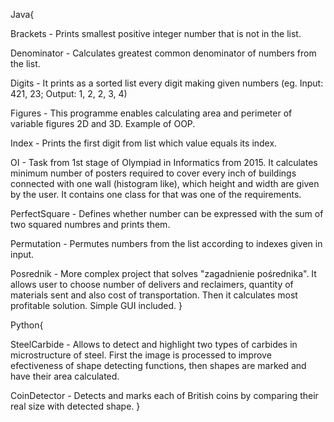 Java{


Brackets - Prints smallest positive integer number that is not in the list.

Denominator - Calculates greatest common denominator of numbers from the list.

Digits - It prints as a sorted list every digit making given numbers (eg. Input: 421, 23; Output: 1, 2, 2, 3, 4)

Figures - This programme enables calculating area and perimeter of variable figures 2D and 3D. Example of OOP.

Index - Prints the first digit from list which value equals its index.

OI - Task from 1st stage of Olympiad in Informatics from 2015. It calculates minimum number of posters required to cover every inch of buildings connected with one wall (histogram like), which height and width are given by the user. It contains one class for that was one of the requirements.

PerfectSquare - Defines whether number can be expressed with the sum of two squared numbres and prints them.

Permutation - Permutes numbers from the list according to indexes given in input.

Posrednik - More complex project that solves "zagadnienie pośrednika". It allows user to choose number of delivers and reclaimers, quantity of materials sent and also cost of transportation. Then it calculates most profitable solution. Simple GUI included.
}

Python{

SteelCarbide - Allows to detect and highlight two types of carbides in microstructure of steel. First the image is processed to improve efectiveness of shape detecting functions, then shapes are marked and have their area calculated.  

CoinDetector - Detects and marks each of British coins by comparing their real size with detected shape.
}
